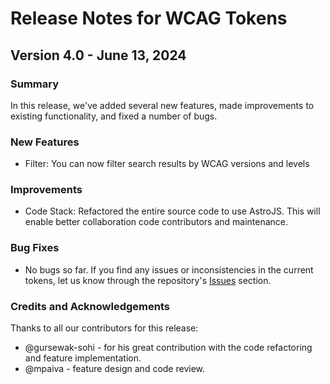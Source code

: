 # Release Notes for WCAG Tokens

## Version 4.0 - June 13, 2024

### Summary

In this release, we've added several new features, made improvements to existing functionality, and fixed a number of bugs.

### New Features

- Filter: You can now filter search results by WCAG versions and levels

### Improvements

- Code Stack: Refactored the entire source code to use AstroJS. This will enable better collaboration code contributors and maintenance. 

### Bug Fixes

- No bugs so far. If you find any issues or inconsistencies in the current tokens, let us know through the repository's [Issues](https://github.com/mpaiva/wcag-tokens/issues) section. 

### Credits and Acknowledgements

Thanks to all our contributors for this release:

- @gursewak-sohi - for his great contribution with the code refactoring and feature implementation.
- @mpaiva - feature design and code review. 